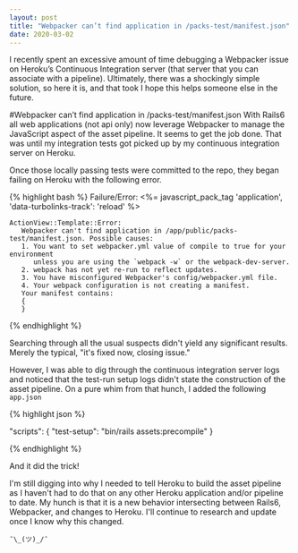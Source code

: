 ```yaml
---
layout: post
title: "Webpacker can’t find application in /packs-test/manifest.json" 
date: 2020-03-02
---
```


I recently spent an excessive amount of time debugging a Webpacker issue on Heroku’s Continuous Integration server (that server that you can associate with a pipeline). Ultimately, there was a shockingly simple solution, so here it is, and that took I hope this helps someone else in the future. 

#Webpacker can’t find application in /packs-test/manifest.json 
With Rails6 all web applications (not api only) now leverage Webpacker to manage the JavaScript aspect of the asset pipeline. It seems to get the job done. That was until my integration tests got picked up by my continuous integration server on Heroku. 

Once those locally passing tests were committed to the repo, they began failing on Heroku with the following error. 

{% highlight bash %}
Failure/Error: <%= javascript_pack_tag 'application', 'data-turbolinks-track': 'reload' %>
    
    ActionView::Template::Error:
       Webpacker can't find application in /app/public/packs-test/manifest.json. Possible causes:
       1. You want to set webpacker.yml value of compile to true for your environment
          unless you are using the `webpack -w` or the webpack-dev-server.
       2. webpack has not yet re-run to reflect updates.
       3. You have misconfigured Webpacker's config/webpacker.yml file.
       4. Your webpack configuration is not creating a manifest.
       Your manifest contains:
       {
       }

{% endhighlight %}

Searching through all the usual suspects didn't yield any significant results. Merely the typical, "it's fixed now, closing issue."  

However, I was able to dig through the continuous integration server logs and noticed that the test-run setup logs didn't state the construction of the asset pipeline. On a pure whim from that hunch, I added the following `app.json`

{% highlight json %}

 "scripts": {
    "test-setup": "bin/rails assets:precompile"
    }

{% endhighlight %}

And it did the trick!  

I'm still digging into why I needed to tell Heroku to build the asset pipeline as I haven't had to do that on any other Heroku application and/or pipeline to date.  My hunch is that it is a new behavior intersecting between Rails6, Webpacker, and changes to Heroku.  I'll continue to research and update once I know why this changed.

`¯\_(ツ)_/¯`
